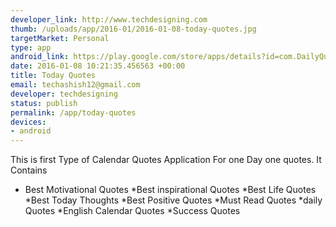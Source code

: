 ```yaml
--- 
developer_link: http://www.techdesigning.com
thumb: /uploads/app/2016-01/2016-01-08-today-quotes.jpg
targetMarket: Personal
type: app
android_link: https://play.google.com/store/apps/details?id=com.DailyQuotes.Life
date: 2016-01-08 10:21:35.456563 +00:00
title: Today Quotes
email: techashish12@gmail.com
developer: techdesigning
status: publish
permalink: /app/today-quotes
devices: 
- android
---
```


This is first Type  of Calendar Quotes Application For one Day one quotes.
It Contains
* Best Motivational Quotes 
*Best inspirational Quotes
*Best Life Quotes
*Best Today Thoughts
*Best Positive Quotes
*Must Read Quotes
*daily Quotes
*English Calendar Quotes
*Success Quotes
